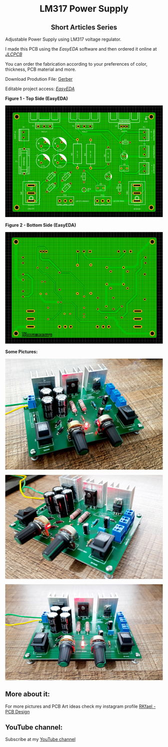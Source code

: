 
<h1 align="center"> LM317 Power Supply </h1>

<h2 align="center"> Short Articles Series </h2>

Adjustable Power Supply using LM317 voltage regulator.

I made this PCB using the *EasyEDA* software and then ordered it online at [*JLCPCB*](https://jlcpcb.com/IRG)

You can order the fabrication according to your preferences of color, thickness, PCB material and more.

Download Prodution File: [Gerber](https://github.com/rkfael/PCB-Power-Supply-LM317/blob/main/Gerber_Fonte%20de%20Alimenta%C3%A7%C3%A3o%20-%20LM317%20-%20V2.zip)

Editable project access: [*EasyEDA*](XXXXXXXXXX)

**Figure 1 - Top Side (EasyEDA)**

![showcase](https://github.com/rkfael/PCB-Power-Supply-LM317/blob/main/rootimages/Fonte%20de%20Alimenta%C3%A7%C3%A3o%20-%20LM317%20-%20TOP%20SIDE.png)

**Figure 2 - Bottom Side (EasyEDA)**

![showcase](https://github.com/rkfael/PCB-Power-Supply-LM317/blob/main/rootimages/Fonte%20de%20Alimenta%C3%A7%C3%A3o%20-%20LM317%20-%20BOTTOM%20SIDE.png)

**Some Pictures:**

![showcase](https://github.com/rkfael/PCB-Power-Supply-LM317/blob/main/rootimages/Picture%201.jpg)

![showcase](https://github.com/rkfael/PCB-Power-Supply-LM317/blob/main/rootimages/Picture%202.jpg)

![showcase](https://github.com/rkfael/PCB-Power-Supply-LM317/blob/main/rootimages/Picture%203.jpg)

## More about it:

For more pictures and PCB Art ideas check my instagram profile [RKfael - PCB Design](https://www.instagram.com/rkfael_pcb_design/)

## YouTube channel:

Subscribe at my [YouTube channel](https://www.youtube.com/channel/UCUXV45PUONuPi8HNMYXnK5g)

